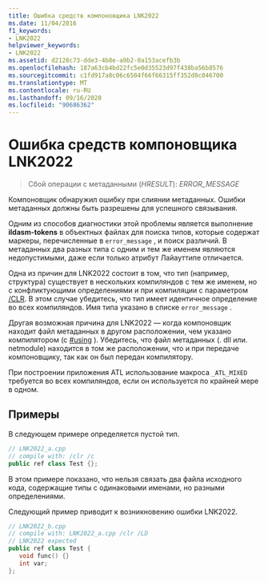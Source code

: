 ```yaml
---
title: Ошибка средств компоновщика LNK2022
ms.date: 11/04/2016
f1_keywords:
- LNK2022
helpviewer_keywords:
- LNK2022
ms.assetid: d2128c73-dde3-4b8e-a9b2-0a153acefb3b
ms.openlocfilehash: 187a63cb4bd22fc5e0d35523d97f438ba56b8576
ms.sourcegitcommit: c1fd917a8c06c6504f66f66315ff352d0c046700
ms.translationtype: MT
ms.contentlocale: ru-RU
ms.lasthandoff: 09/16/2020
ms.locfileid: "90686362"
---
```

# <a name="linker-tools-error-lnk2022"></a>Ошибка средств компоновщика LNK2022

> Сбой операции с метаданными (*HRESULT*): *ERROR_MESSAGE*

Компоновщик обнаружил ошибку при слиянии метаданных. Ошибки метаданных должны быть разрешены для успешного связывания.

Одним из способов диагностики этой проблемы является выполнение **ildasm-tokens** в объектных файлах для поиска типов, которые содержат маркеры, перечисленные в `error_message` , и поиск различий.  В метаданных два разных типа с одним и тем же именем являются недопустимыми, даже если только атрибут Лайауттипе отличается.

Одна из причин для LNK2022 состоит в том, что тип (например, структура) существует в нескольких компиляндов с тем же именем, но с конфликтующими определениями и при компиляции с параметром [/CLR](../../build/reference/clr-common-language-runtime-compilation.md).  В этом случае убедитесь, что тип имеет идентичное определение во всех компиляндов.  Имя типа указано в списке `error_message` .

Другая возможная причина для LNK2022 — когда компоновщик находит файл метаданных в другом расположении, чем указано компилятором (с [#using](../../preprocessor/hash-using-directive-cpp.md) ). Убедитесь, что файл метаданных (. dll или. netmodule) находится в том же расположении, что и при передаче компоновщику, так как он был передан компилятору.

При построении приложения ATL использование макроса `_ATL_MIXED` требуется во всех компиляндов, если он используется по крайней мере в одном.

## <a name="examples"></a>Примеры

В следующем примере определяется пустой тип.

```cpp
// LNK2022_a.cpp
// compile with: /clr /c
public ref class Test {};
```

В этом примере показано, что нельзя связать два файла исходного кода, содержащие типы с одинаковыми именами, но разными определениями.

Следующий пример приводит к возникновению ошибки LNK2022.

```cpp
// LNK2022_b.cpp
// compile with: LNK2022_a.cpp /clr /LD
// LNK2022 expected
public ref class Test {
   void func() {}
   int var;
};
```
